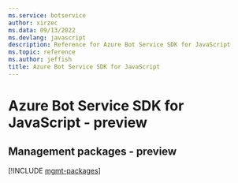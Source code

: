 ```yaml
---
ms.service: botservice
author: xirzec
ms.data: 09/13/2022
ms.devlang: javascript
description: Reference for Azure Bot Service SDK for JavaScript
ms.topic: reference
ms.author: jeffish
title: Azure Bot Service SDK for JavaScript
---
```

# Azure Bot Service SDK for JavaScript - preview

## Management packages - preview
[!INCLUDE [mgmt-packages](bot-service-mgmt-index.md)]